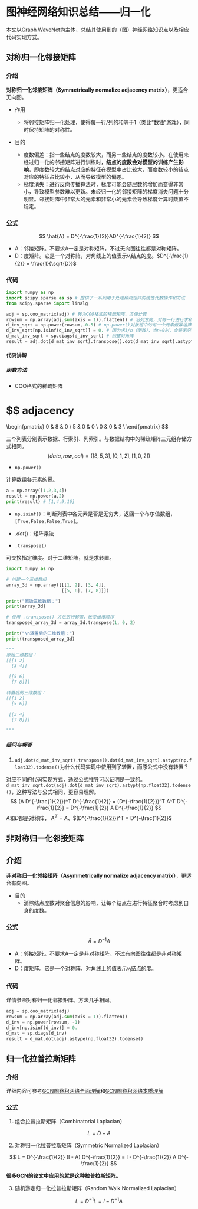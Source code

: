 # 图神经网络知识总结——归一化

本文以[Graph WaveNet](https://arxiv.org/abs/1906.00121#)为主体，总结其使用到的（图）神经网络知识点以及相应代码实现方式。

## 对称归一化邻接矩阵

### 介绍

**对称归一化邻接矩阵（Symmetrically normalize adjacency matrix）**，更适合无向图。

- 作用
  - 将邻接矩阵归一化处理，使得每一行/列的和等于1（类比“数独”游戏），同时保持矩阵的对称性。

- 目的
  - 度数偏差：指一些结点的度数较大，而另一些结点的度数较小。在使用未经过归一化的邻接矩阵进行训练时，**结点的度数会对模型的训练产生影响**，即度数较大的结点对应的特征在模型中占比较大，而度数较小的结点对应的特征占比较小，从而导致模型的偏差。
  - 梯度消失：进行反向传播算法时，梯度可能会随层数的增加而变得非常小，导致模型参数难以更新。未经归一化的邻接矩阵的梯度消失问题十分明显。邻接矩阵中非常大的元素和非常小的元素会导致梯度计算时数值不稳定。

### 公式

$$
\hat{A} = D^{-\frac{1}{2}}AD^{-\frac{1}{2}} 
$$

- A：邻接矩阵。不要求A一定是对称矩阵，不过无向图往往都是对称矩阵。
- D：度矩阵。它是一个对称阵，对角线上的值表示$v_i$结点的度。$D^{-\frac{1}{2}} = \frac{1}{\sqrt{D}}$  

### 代码

```python
import numpy as np
import scipy.sparse as sp # 提供了一系列用于处理稀疏矩阵的线性代数操作和方法
from scipy.sparse import linalg

adj = sp.coo_matrix(adj) # 转为COO格式的稀疏矩阵，方便计算
rowsum = np.array(adj.sum(axis = 1)).flatten() # 沿列方向，对每一行进行求和。.flatten()将多维数组拉平为一维数组。目的：求结点的度
d_inv_sqrt = np.power(rowsum,-0.5) # np.power()对数组中的每一个元素做幂运算。
d_inv_sqrt[np.isinf(d_inv_sqrt)] = 0. # 因为求1/n（倒数），当n=0时，会是无穷大，所以将无穷大的值修改为0，避免无穷大。
d_mat_inv_sqrt = sp.diags(d_inv_sqrt) # 创建对角阵
result = adj.dot(d_mat_inv_sqrt).transpose().dot(d_mat_inv_sqrt).astypt(np.float32).todense() # 设置数据类型，转为密集型矩阵
```

#### 代码讲解

##### 函数方法

-  COO格式的稀疏矩阵

$$
adjacency
=
\begin{pmatrix}
0 & 8 & 0 \\
5 & 0 & 0 \\
0 & 0 & 3 \\
\end{pmatrix}
$$

三个列表分别表示数据、行索引、列索引。与数据结构中的稀疏矩阵三元组存储方式相同。
$$
(data,row,col) = ([8,5,3],[0,1,2],[1,0,2])
$$

- `np.power()`

计算数组各元素的幂。

```python
a = np.array([1,2,3,4])
result = np.power(a,2)
print(result) # [1,4,9,16]
```

- `np.isinf()`：判断列表中各元素是否是无穷大，返回一个布尔值数组，`[True,False,False,True]`。

- $.dot()$：矩阵乘法
- `.transpose()`

可交换指定维度。对于二维矩阵，就是求转置。

```python
import numpy as np

# 创建一个三维数组
array_3d = np.array([[[1, 2], [3, 4]], 
                     [[5, 6], [7, 8]]])

print("原始三维数组：")
print(array_3d)

# 使用 .transpose() 方法进行转置，改变维度顺序
transposed_array_3d = array_3d.transpose(1, 0, 2)

print("\n转置后的三维数组：")
print(transposed_array_3d)

"""
原始三维数组：
[[[1 2]
  [3 4]]

 [[5 6]
  [7 8]]]

转置后的三维数组：
[[[1 2]
  [5 6]]

 [[3 4]
  [7 8]]]

"""
```

##### 疑问与解答

1. `adj.dot(d_mat_inv_sqrt).transpose().dot(d_mat_inv_sqrt).astypt(np.float32).todense()`为什么代码实现中使用到了转置，而原公式中没有转置？

对应不同的代码实现方式，通过公式推导可以证明是一致的。`d_mat_inv_sqrt.dot(adj).dot(d_mat_inv_sqrt).astypt(np.float32).todense()`，这种写法与公式相同，更容易理解。
$$
(A D^{-\frac{1}{2}})^T D^{-\frac{1}{2}} = (D^{-\frac{1}{2}})^T A^T D^{-\frac{1}{2}} = D^{-\frac{1}{2}} A D^{-\frac{1}{2}}
$$
$A$和$D$都是对称阵， $A^T = A$、$(D^{-\frac{1}{2}})^T = D^{-\frac{1}{2}}$

## 非对称归一化邻接矩阵

## 介绍

**非对称归一化邻接矩阵（Asymmetrically normalize adjacency matrix）**，更适合有向图。

- 目的
  - 消除结点度数对聚合信息的影响，让每个结点在进行特征聚合时考虑到自身的度数。

### 公式

$$
\hat{A} = D^{-1} A
$$

- A：邻接矩阵。不要求A一定是非对称矩阵，不过有向图往往都是非对称矩阵。
- D：度矩阵。它是一个对称阵，对角线上的值表示$v_i$结点的度。

### 代码

详情参照对称归一化邻接矩阵。方法几乎相同。

```python
adj = sp.coo_matrix(adj)
rowsum = np.array(adj.sum(axis = 1)).flatten()
d_inv = np.power(rowsum, -1)
d_inv[np.isinf(d_inv)] = 0.
d_mat = sp.diags(d_inv)
result = d_mat.dot(adj).astype(np.float32).todense()
```

## 归一化拉普拉斯矩阵

### 介绍

详细内容可参考[GCN图卷积网络全面理解](https://luweikxy.gitbook.io/machine-learning-notes/graph-neural-networks/graph-convolutional-networks/gcn-comprehensive-understand#la-pu-la-si-ju-zhen)和[GCN图卷积网络本质理解](https://luweikxy.gitbook.io/machine-learning-notes/graph-neural-networks/graph-convolutional-networks/gcn-essential-understand)

### 公式

1. 组合拉普拉斯矩阵（Combinatorial Laplacian）

$$
L = D - A
$$

2. 对称归一化拉普拉斯矩阵（Symmetric Normalized Laplacian）

$$
L = D^{-\frac{1}{2}} (I - A) D^{-\frac{1}{2}} = I - D^{-\frac{1}{2}} A D^{-\frac{1}{2}}
$$

**很多GCN的论文中应用的就是这种拉普拉斯矩阵。**

3. 随机游走归一化拉普拉斯矩阵（Random Walk Normalized Laplacian）

$$
L = D^{-1}L = I - D^{-1}A
$$

